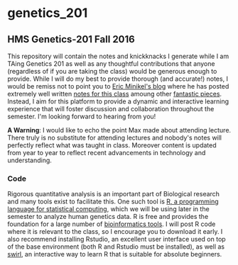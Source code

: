 # genetics_201

## HMS Genetics-201 Fall 2016

This repository will contain the notes and knickknacks I generate while I am TAing Genetics 201 as well as any thoughtful contributions that anyone (regardless of if you are taking the class) would be generous enough to provide. While I will do my best to provide thorough (and accurate!) notes, I would be remiss not to point you to [Eric Minikel's blog](http://www.cureffi.org/) where he has posted extremely well written [notes for this class](http://www.cureffi.org/tag/genetics-201/) amoung other [fantastic pieces](http://www.cureffi.org/2016/01/20/does-this-mean-ill-definitely-get-the-disease/). Instead, I aim for this platform to provide a dynamic and interactive learning experience that will foster discussion and collaboration throughout the semester. I'm looking forward to hearing from you!

__A Warning__: I would like to echo the point Max made about attending lecture. There truly is no substitute for attending lectures and nobody's notes will perfectly reflect what was taught in class. Moreover content is updated from year to year to reflect recent advancements in technology and understanding.

### Code

Rigorous quantitative analysis is an important part of Biological research and many tools exist to facilitate this. One such tool is [R, a programming language for statistical computing](https://www.r-project.org/), which we will be using later in the semester to analyze human genetics data. R is free and provides the foundation for a large number of [bioinformatics tools](https://www.bioconductor.org/). I will post R code where it is relevant to the class, so I encourage you to download it early. I also recommend installing Rstudio, an excellent user interface used on top of the base environment (both R and Rstudio must be installed), as well as [swirl](http://swirlstats.com/), an interactive way to learn R that is suitable for absolute beginners.
